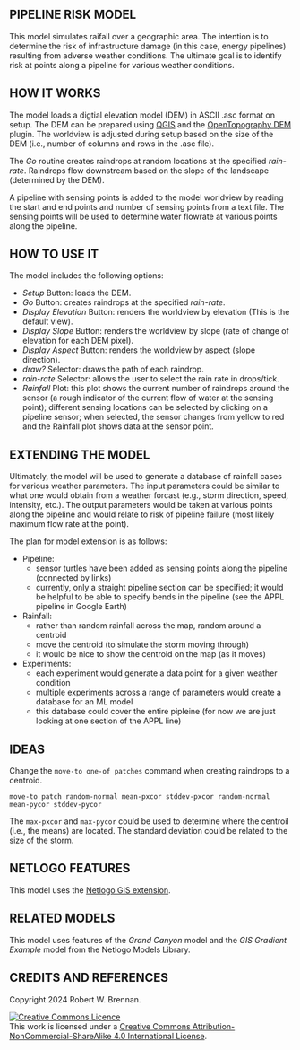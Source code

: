 ## PIPELINE RISK MODEL

This model simulates raifall over a geographic area. The intention is to determine the risk of infrastructure damage (in this case, energy pipelines) resulting from adverse weather conditions. The ultimate goal is to identify risk at points along a pipeline for various weather conditions.

## HOW IT WORKS

The model loads a digtial elevation model (DEM) in ASCII .asc format on setup. The DEM can be prepared using [QGIS](https://www.qgis.org/) and the [OpenTopography DEM](https://opentopography.org/) plugin. The worldview is adjusted during setup based on the size of the DEM (i.e., number of columns and rows in the .asc file).

The _Go_ routine creates raindrops at random locations at the specified _rain-rate_. Raindrops flow downstream based on the slope of the landscape (determined by the DEM). 

A pipeline with sensing points is added to the model worldview by reading the start and end points and number of sensing points from a text file. The sensing points will be used to determine water flowrate at various points along the pipeline. 

## HOW TO USE IT

The model includes the following options:

* _Setup_ Button: loads the DEM.
* _Go_ Button: creates raindrops at the specified _rain-rate_.
* _Display Elevation_ Button: renders the worldview by elevation (This is the default view).
* _Display Slope_ Button: renders the worldview by slope (rate of change of elevation for each DEM pixel).  
* _Display Aspect_ Button: renders the worldview by aspect (slope direction).
* _draw?_ Selector: draws the path of each raindrop.
* _rain-rate_ Selector: allows the user to select the rain rate in drops/tick.  
* _Rainfall_ Plot: this plot shows the current number of raindrops around the sensor (a rough indicator of the current flow of water at the sensing point); different sensing locations can be selected by clicking on a pipeline sensor; when selected, the sensor changes from yellow to red and the Rainfall plot shows data at the sensor point.

## EXTENDING THE MODEL

Ultimately, the model will be used to generate a database of rainfall cases for various weather parameters. The input parameters could be similar to what one would obtain from a weather forcast (e.g., storm direction, speed, intensity, etc.). The output parameters would be taken at various points along the pipeline and would relate to risk of pipeline failure (most likely maximum flow rate at the point). 

The plan for model extension is as follows:

  * Pipeline: 
    * sensor turtles have been added as sensing points along the pipeline (connected by links)
    * currently, only a straight pipeline section can be specified; it would be helpful to be able to specify bends in the pipeline (see the APPL pipeline in Google Earth)
  * Rainfall:
    * rather than random rainfall across the map, random around a centroid
    * move the centroid (to simulate the storm moving through)
    * it would be nice to show the centroid on the map (as it moves)
  * Experiments:
    * each experiment would generate a data point for a given weather condition
    * multiple experiments across a range of parameters would create a database for an ML model
    * this database could cover the entire pipleine (for now we are just looking at one section of the APPL line)

## IDEAS

Change the `move-to one-of patches` command when creating raindrops to a centroid.

```
move-to patch random-normal mean-pxcor stddev-pxcor random-normal mean-pycor stddev-pycor
```

The `max-pxcor` and `max-pycor` could be used to determine where the centroil (i.e., the means) are located. The standard deviation could be related to the size of the storm.

## NETLOGO FEATURES

This model uses the [Netlogo GIS extension](https://ccl.northwestern.edu/netlogo/docs/gis.html).

## RELATED MODELS

This model uses features of the _Grand Canyon_ model and the _GIS Gradient Example_ model from the Netlogo Models Library.

## CREDITS AND REFERENCES

Copyright 2024 Robert W. Brennan.

<a rel="license" href="http://creativecommons.org/licenses/by-nc-sa/4.0/"><img alt="Creative Commons Licence" style="border-width:0" src="https://licensebuttons.net/l/by-nc-sa/4.0/88x31.png" /></a><br />This work is licensed under a <a rel="license" href="http://creativecommons.org/licenses/by-nc-sa/4.0/">Creative Commons Attribution-NonCommercial-ShareAlike 4.0 International License</a>.
<!-- 2024 -->